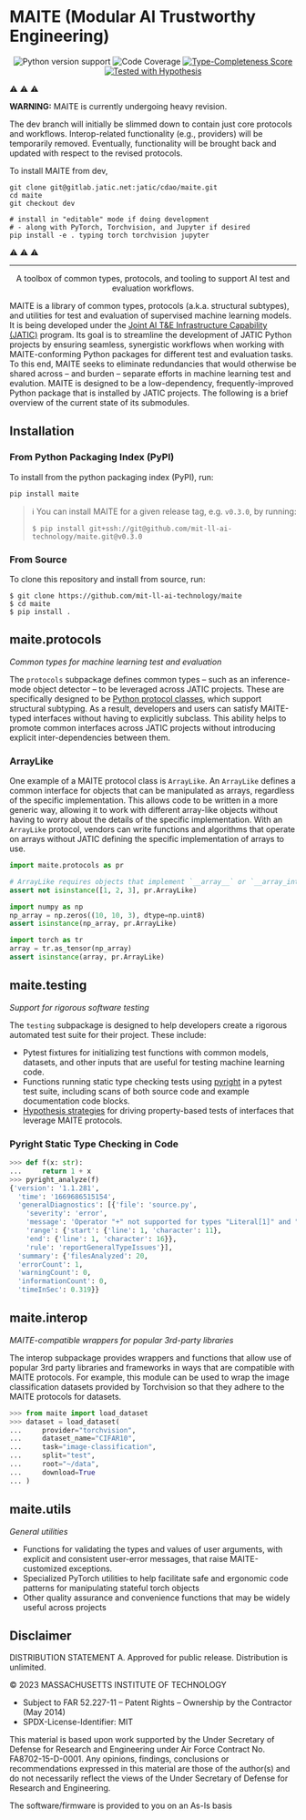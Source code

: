 # MAITE (Modular AI Trustworthy Engineering)


<p align="center">
  <a>
    <img src="https://img.shields.io/badge/python-3.8%20&#8208;%203.10-blue.svg" alt="Python version support" />
  </a>
  <a>
    <img src="https://img.shields.io/badge/coverage-100%25-green.svg" alt="Code Coverage" />
  <a href="https://github.com/microsoft/pyright/blob/92b4028cd5fd483efcf3f1cdb8597b2d4edd8866/docs/typed-libraries.md#verifying-type-completeness">
    <img src="https://img.shields.io/badge/type%20completeness-100%25-green.svg" alt="Type-Completeness Score" />
  <a href="https://hypothesis.readthedocs.io/">
    <img src="https://img.shields.io/badge/hypothesis-tested-brightgreen.svg" alt="Tested with Hypothesis" />
  </a>
  </p>

:warning: :warning: :warning:

**WARNING:** MAITE is currently undergoing heavy revision.

The dev branch will initially be slimmed down to contain just core protocols and workflows. Interop-related functionality (e.g., providers) will be temporarily removed. Eventually, functionality will be brought back and updated with respect to the revised protocols.

To install MAITE from dev,
```
git clone git@gitlab.jatic.net:jatic/cdao/maite.git
cd maite
git checkout dev

# install in "editable" mode if doing development
# - along with PyTorch, Torchvision, and Jupyter if desired
pip install -e . typing torch torchvision jupyter
```

:warning: :warning: :warning:

---

  <p align="center">
    A toolbox of common types, protocols, and tooling to support AI test and evaluation workflows.
  </p>
</p>

MAITE is a library of common types, protocols (a.k.a. structural subtypes), and utilities for test and evaluation of supervised machine learning models. It is being developed under the [Joint AI T&E Infrastructure Capability (JATIC)](https://gitlab.jatic.net/home/) program. Its goal is to streamline the development of JATIC Python projects by ensuring seamless, synergistic workflows when working with MAITE-conforming Python packages for different test and evaluation tasks. To this end, MAITE seeks to eliminate redundancies that would otherwise be shared across – and burden – separate efforts in machine learning test and evalution. MAITE is designed to be a low-dependency, frequently-improved Python package that is installed by JATIC projects. The following is a brief overview of the current state of its submodules.

## Installation

### From Python Packaging Index (PyPI)
To install from the python packaging index (PyPI), run:
```console
pip install maite
```

> :information_source: You can install MAITE for a given release tag, e.g. `v0.3.0`, by running:
>
>```console
>$ pip install git+ssh://git@github.com/mit-ll-ai-technology/maite.git@v0.3.0
>```

### From Source

To clone this repository and install from source, run:

```console
$ git clone https://github.com/mit-ll-ai-technology/maite
$ cd maite
$ pip install .
```

## maite.protocols

*Common types for machine learning test and evaluation*

The `protocols` subpackage defines common types – such as an inference-mode object detector – to be leveraged across JATIC projects. These are specifically designed to be [Python protocol classes](https://peps.python.org/pep-0544/), which support structural subtyping. As a result, developers and users can satisfy MAITE-typed interfaces without having to explicitly subclass. This ability helps to promote common interfaces across JATIC projects without introducing explicit inter-dependencies between them.

### ArrayLike

One example of a MAITE protocol class is `ArrayLike`.  An `ArrayLike` defines a common interface for objects that can be manipulated as arrays, regardless of the specific implementation.
This allows code to be written in a more generic way, allowing it to work with different array-like objects without having to worry
about the details of the specific implementation. With an `ArrayLike` protocol, vendors can write functions and algorithms that
operate on arrays without JATIC defining the specific implementation of arrays to use.

```python
import maite.protocols as pr

# ArrayLike requires objects that implement `__array__` or `__array_interface__`.
assert not isinstance([1, 2, 3], pr.ArrayLike)

import numpy as np
np_array = np.zeros((10, 10, 3), dtype=np.uint8)
assert isinstance(np_array, pr.ArrayLike)

import torch as tr
array = tr.as_tensor(np_array)
assert isinstance(array, pr.ArrayLike)

```
## maite.testing

*Support for rigorous software testing*

The `testing` subpackage is designed to help developers create a rigorous automated test suite for their project. These include:

- Pytest fixtures for initializing test functions with common models, datasets, and other inputs that are useful for testing machine learning code.
- Functions running static type checking tests using [pyright](https://github.com/microsoft/pyright) in a pytest test suite, including scans of both source code and example documentation code blocks.
- [Hypothesis strategies](https://hypothesis.readthedocs.io/en/latest/) for driving property-based tests of interfaces that leverage MAITE protocols.

### Pyright Static Type Checking in Code

```python
>>> def f(x: str):
...     return 1 + x
>>> pyright_analyze(f)
{'version': '1.1.281',
  'time': '1669686515154',
  'generalDiagnostics': [{'file': 'source.py',
    'severity': 'error',
    'message': 'Operator "+" not supported for types "Literal[1]" and "str"\n\xa0\xa0Operator "+" not supported for types "Literal[1]" and "str"',
    'range': {'start': {'line': 1, 'character': 11},
    'end': {'line': 1, 'character': 16}},
    'rule': 'reportGeneralTypeIssues'}],
  'summary': {'filesAnalyzed': 20,
  'errorCount': 1,
  'warningCount': 0,
  'informationCount': 0,
  'timeInSec': 0.319}}
```

## maite.interop

*MAITE-compatible wrappers for popular 3rd-party libraries*

The interop subpackage provides wrappers and functions that allow use of popular 3rd party libraries and frameworks in ways that are compatible with MAITE protocols. For example, this module can be used to wrap the image classification datasets provided by Torchvision so that they adhere to the MAITE protocols for datasets.

```python
>>> from maite import load_dataset
>>> dataset = load_dataset(
...     provider="torchvision",
...     dataset_name="CIFAR10",
...     task="image-classification",
...     split="test",
...     root="~/data",
...     download=True
... )
```

## maite.utils

*General utilities*

- Functions for validating the types and values of user arguments, with explicit and consistent user-error messages, that raise MAITE-customized exceptions.
- Specialized PyTorch utilities to help facilitate safe and ergonomic code patterns for manipulating stateful torch objects
- Other quality assurance and convenience functions that may be widely useful across projects


## Disclaimer

DISTRIBUTION STATEMENT A. Approved for public release. Distribution is unlimited.

© 2023 MASSACHUSETTS INSTITUTE OF TECHNOLOGY

* Subject to FAR 52.227-11 – Patent Rights – Ownership by the Contractor (May 2014)
* SPDX-License-Identifier: MIT

This material is based upon work supported by the Under Secretary of Defense for Research and Engineering under Air Force Contract No. FA8702-15-D-0001. Any opinions, findings, conclusions or recommendations expressed in this material are those of the author(s) and do not necessarily reflect the views of the Under Secretary of Defense for Research and Engineering.

The software/firmware is provided to you on an As-Is basis
